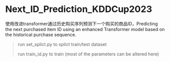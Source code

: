 # Next_ID_Prediction_KDDCup2023
使用改进transformer通过历史购买序列预测下一个购买的商品ID，Predicting the next purchased item ID using an enhanced Transformer model based on the historical purchase sequence.

> run set_splict.py to splict train/test dataset
> 
> run train_id.py to train (most of the parameters can be altered here)
